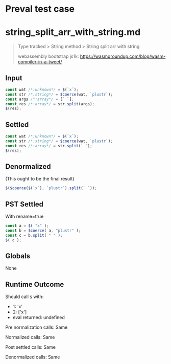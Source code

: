 # Preval test case

# string_split_arr_with_string.md

> Type tracked > String method > String split arr with string
>
> webassembly bootstrap js1k: https://wasmgroundup.com/blog/wasm-compiler-in-a-tweet/

## Input

`````js filename=intro
const wat /*:unknown*/ = $(`x`);
const str /*:string*/ = $coerce(wat, `plustr`);
const args /*:array*/ = [` `];
const res /*:array*/ = str.split(args);
$(res);
`````


## Settled


`````js filename=intro
const wat /*:unknown*/ = $(`x`);
const str /*:string*/ = $coerce(wat, `plustr`);
const res /*:array*/ = str.split(` `);
$(res);
`````


## Denormalized
(This ought to be the final result)

`````js filename=intro
$($coerce($(`x`), `plustr`).split(` `));
`````


## PST Settled
With rename=true

`````js filename=intro
const a = $( "x" );
const b = $coerce( a, "plustr" );
const c = b.split( " " );
$( c );
`````


## Globals


None


## Runtime Outcome


Should call `$` with:
 - 1: 'x'
 - 2: ['x']
 - eval returned: undefined

Pre normalization calls: Same

Normalized calls: Same

Post settled calls: Same

Denormalized calls: Same
